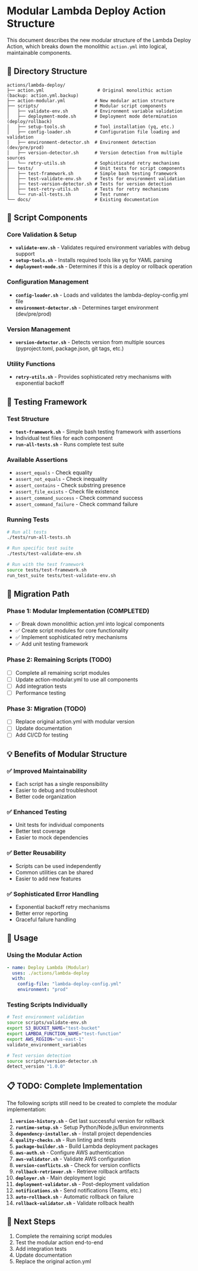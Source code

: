 # Modular Lambda Deploy Action Structure

This document describes the new modular structure of the Lambda Deploy Action, which breaks down the monolithic `action.yml` into logical, maintainable components.

## 📁 Directory Structure

```
actions/lambda-deploy/
├── action.yml                    # Original monolithic action (backup: action.yml.backup)
├── action-modular.yml           # New modular action structure
├── scripts/                     # Modular script components
│   ├── validate-env.sh          # Environment variable validation
│   ├── deployment-mode.sh       # Deployment mode determination (deploy/rollback)
│   ├── setup-tools.sh           # Tool installation (yq, etc.)
│   ├── config-loader.sh         # Configuration file loading and validation
│   ├── environment-detector.sh  # Environment detection (dev/pre/prod)
│   ├── version-detector.sh      # Version detection from multiple sources
│   └── retry-utils.sh           # Sophisticated retry mechanisms
├── tests/                       # Unit tests for script components
│   ├── test-framework.sh        # Simple bash testing framework
│   ├── test-validate-env.sh     # Tests for environment validation
│   ├── test-version-detector.sh # Tests for version detection
│   ├── test-retry-utils.sh      # Tests for retry mechanisms
│   └── run-all-tests.sh         # Test runner
└── docs/                        # Existing documentation
```

## 🔧 Script Components

### Core Validation & Setup
- **`validate-env.sh`** - Validates required environment variables with debug support
- **`setup-tools.sh`** - Installs required tools like yq for YAML parsing
- **`deployment-mode.sh`** - Determines if this is a deploy or rollback operation

### Configuration Management
- **`config-loader.sh`** - Loads and validates the lambda-deploy-config.yml file
- **`environment-detector.sh`** - Determines target environment (dev/pre/prod)

### Version Management
- **`version-detector.sh`** - Detects version from multiple sources (pyproject.toml, package.json, git tags, etc.)

### Utility Functions
- **`retry-utils.sh`** - Provides sophisticated retry mechanisms with exponential backoff

## 🧪 Testing Framework

### Test Structure
- **`test-framework.sh`** - Simple bash testing framework with assertions
- Individual test files for each component
- **`run-all-tests.sh`** - Runs complete test suite

### Available Assertions
- `assert_equals` - Check equality
- `assert_not_equals` - Check inequality
- `assert_contains` - Check substring presence
- `assert_file_exists` - Check file existence
- `assert_command_success` - Check command success
- `assert_command_failure` - Check command failure

### Running Tests
```bash
# Run all tests
./tests/run-all-tests.sh

# Run specific test suite
./tests/test-validate-env.sh

# Run with the test framework
source tests/test-framework.sh
run_test_suite tests/test-validate-env.sh
```

## 🔄 Migration Path

### Phase 1: Modular Implementation (COMPLETED)
- ✅ Break down monolithic action.yml into logical components
- ✅ Create script modules for core functionality
- ✅ Implement sophisticated retry mechanisms
- ✅ Add unit testing framework

### Phase 2: Remaining Scripts (TODO)
- [ ] Complete all remaining script modules
- [ ] Update action-modular.yml to use all components
- [ ] Add integration tests
- [ ] Performance testing

### Phase 3: Migration (TODO)
- [ ] Replace original action.yml with modular version
- [ ] Update documentation
- [ ] Add CI/CD for testing

## 💡 Benefits of Modular Structure

### ✅ Improved Maintainability
- Each script has a single responsibility
- Easier to debug and troubleshoot
- Better code organization

### ✅ Enhanced Testing
- Unit tests for individual components
- Better test coverage
- Easier to mock dependencies

### ✅ Better Reusability
- Scripts can be used independently
- Common utilities can be shared
- Easier to add new features

### ✅ Sophisticated Error Handling
- Exponential backoff retry mechanisms
- Better error reporting
- Graceful failure handling

## 🚀 Usage

### Using the Modular Action
```yaml
- name: Deploy Lambda (Modular)
  uses: ./actions/lambda-deploy
  with:
    config-file: "lambda-deploy-config.yml"
    environment: "prod"
```

### Testing Scripts Individually
```bash
# Test environment validation
source scripts/validate-env.sh
export S3_BUCKET_NAME="test-bucket"
export LAMBDA_FUNCTION_NAME="test-function"
export AWS_REGION="us-east-1"
validate_environment_variables

# Test version detection
source scripts/version-detector.sh
detect_version "1.0.0"
```

## 📋 TODO: Complete Implementation

The following scripts still need to be created to complete the modular implementation:

1. **`version-history.sh`** - Get last successful version for rollback
2. **`runtime-setup.sh`** - Setup Python/Node.js/Bun environments
3. **`dependency-installer.sh`** - Install project dependencies
4. **`quality-checks.sh`** - Run linting and tests
5. **`package-builder.sh`** - Build Lambda deployment packages
6. **`aws-auth.sh`** - Configure AWS authentication
7. **`aws-validator.sh`** - Validate AWS configuration
8. **`version-conflicts.sh`** - Check for version conflicts
9. **`rollback-retriever.sh`** - Retrieve rollback artifacts
10. **`deployer.sh`** - Main deployment logic
11. **`deployment-validator.sh`** - Post-deployment validation
12. **`notifications.sh`** - Send notifications (Teams, etc.)
13. **`auto-rollback.sh`** - Automatic rollback on failure
14. **`rollback-validator.sh`** - Validate rollback health

## 🎯 Next Steps

1. Complete the remaining script modules
2. Test the modular action end-to-end
3. Add integration tests
4. Update documentation
5. Replace the original action.yml
